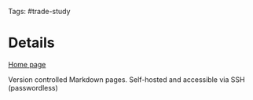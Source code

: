 Tags: #trade-study 

# Details
[Home
page](https://gitjournal.io/)

Version controlled Markdown pages.  Self-hosted and accessible via SSH (passwordless)